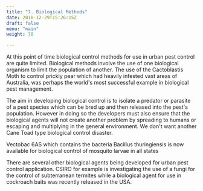 ```yaml
---
title: "7. Biological Methods"
date: 2018-12-29T15:26:15Z
draft: false
menu: "main"
weight: 70

---
```

At this point of time biological control methods for use in urban pest control are quite limited. Biological methods involve the use of one biological organism to limit the population of another. The use of the Cactoblastis Moth to control prickly pear which had heavily infested vast areas of Australia, was perhaps the world's most successful example in biological pest management.

The aim in developing biological control is to isolate a predator or parasite of a pest species which can be bred up and then released into the pest's population. However in doing so the developers must also ensure that the biological agents will not create another problem by spreading to humans or escaping and multiplying in the general environment. We don't want another Cane Toad type biological control disaster.

Vectobac 6AS which contains the bacteria Bacillus thuringiensis is now available for biological control of mosquito larvae in all states

There are several other biological agents being developed for urban pest control application. CSIRO for example is investigating the use of a fungi for the control of subterranean termites while a biological agent for use in cockroach baits was recently released in the USA.